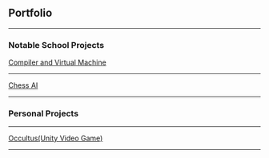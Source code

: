 ## Portfolio

---

### Notable School Projects

[Compiler and Virtual Machine](/sample_page)

---

[Chess AI](/sample_page)

---

### Personal Projects

---

[Occultus(Unity Video Game)](/sample_page)

---

